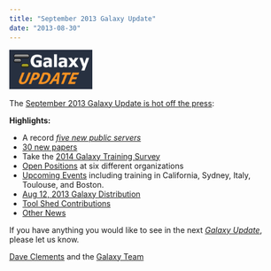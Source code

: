 ```yaml
---
title: "September 2013 Galaxy Update"
date: "2013-08-30"
---
```


<div class='right'><a href='/src/galaxy-updates/2013-09/index.md'><img src="/src/images/logos/GalaxyUpdate200.png" alt="September 2013 Galaxy Update" width=150 /></a></div>

The [September 2013 Galaxy Update is hot off the press](/src/galaxy-updates/2013-09/index.md):

**Highlights:**
* A record *[five new public servers](/src/galaxy-updates/2013-09/index.md#new-public-servers)*
* [30 new papers](/src/galaxy-updates/2013-09/index.md#new-papers)
* Take the [2014 Galaxy Training Survey](/src/galaxy-updates/2013-09/index.md#2014-galaxy-training-survey)
* [Open Positions](/src/galaxy-updates/2013-09/index.md#whos-hiring) at six different organizations
* [Upcoming Events](/src/galaxy-updates/2013-09/index.md#events) including training in California, Sydney, Italy, Toulouse, and Boston.
* [Aug 12, 2013 Galaxy Distribution](/src/galaxy-updates/2013-09/index.md#aug-12-2013-galaxy-distribution)
* [Tool Shed Contributions](/src/galaxy-updates/2013-09/index.md#toolshed-contributions)
* [Other News](/src/galaxy-updates/2013-09/index.md#other-news)

If you have anything you would like to see in the next *[Galaxy Update](/src/galaxy-updates/index.md)*, please let us know.

[Dave Clements](/src/people/dave-clements/index.md) and the [Galaxy Team](/src/galaxy-team/index.md)
